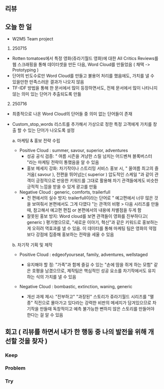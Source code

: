 ## 리뷰

## 오늘 한 일

- W2M5 Team project
1. 250715
  - Rotten tomatoes에서 특정 영화(쥬라기월드 영화)에 대한 All Critics Reviews를 웹 스크래핑을 통해 데이터셋을 만든 다음, Word Cloud를 만들었음 ( 채택 -> Prototyping )
  - 단어의 빈도수로만 Word Cloud를 만들고 불용어 처리를 했음에도, 가치를 낼 수 있을만한 만족스러운 결과가 나오지 않음
  - TF-IDF 방법을 통해 한 문서에서 많이 등장하면서도, 전체 문서에서 많이 나타나지 않는 의미 있는 단어가 추출되도록 만듦
2. 250716
  - 최종적으로 나온 Word Cloud의 단어들 중 의미 없는 단어들이 존재
  - Custom_stop_words 리스트를 추가해서 가상으로 정한 특정 고객에게 가치를 창출 할 수 있는 단어가 나오도록 설정
     
    a. 마케팅 & 홍보 전략 수립
      - Positive Cloud : summer, savour, superior, adventures
        - 성공 공식 검증: " 여름 시즌을 겨냥한 스릴 넘치는 어드벤쳐 블록버스터 "라는 마케팅 전략이 통했음을 알 수 있음
        - 홍보 메세지 강화: 차기작이나 스트리밍 서비스 홍보 시, " 올여름 최고의 즐거움( savour ), 전편을 뛰어넘는( superior ) 압도적인 스케일 "과 같이 관객이 긍정적으로 반응한 키워드를 그대로 활용해 차기 관객들에게도 비슷한 긍적적 느낌을 받을 수 있게 광고를 만듦
      - Negative Cloud : generic, comforts, trailerfull
        - 전 편에서의 실수 방지: trailerfull이라는 단어로 " 예고편에서 너무 많은 것을 보여줘서 본편에서도 그게 다였다 "는 관객의 비평 > 다음 시리즈를 만들 때, 참고해서 예고편 편집 or 본편에서의 내용에 차별점을 두게 함
        - 잘못된 홍보 방지: Word cloud를 보면 관객들이 영화를 진부하다고( generic ) 평가했으므로, "새로운 이야기, 혁신"과 같은 키워드로 홍보하는게 오히려 역효과를 낼 수 있음. 이 데이터를 통해 마케팅 팀은 영화의 약점보다 강점에 집중해 홍보하는 전략을 세울 수 있음
       
    b. 차기작 기획 및 제작
      - Positive Cloud : edgeofyourseat, family, adventures, wellstaged
        - 유지해야 할 점: "가족"과 함께 즐길 수 있는 "손에 땀을 쥐게 하는 모험" 같은 호평을 남겼으므로, 제작팀은 핵심적인 성공 요소를 차기작에서도 유지하는 식의 가치를 낼 수 있음
      
      - Negative Cloud : bombastic, extinction, waning, generic
        - 개선 과제 제시: "진부하고" "과장된" 스토리가 쥬라기월드 시리즈를 "멸종" 직전으로 몰아가고 있다라는 강력한 비판의 메세지가 담겨있으므로 차기작을 만들때 독창적이고 예측 불가능한 뻔하지 않은 스토리를 만들어야 한다는 걸 알 수 있음
       

       
## 회고 ( 리뷰를 하면서 내가 한 행동 중 나의 발전을 위해 개선할 것을 찾자 )
  
### Keep

### Problem

### Try
